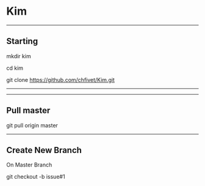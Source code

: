# Kim

-----------------------------------------------------------------------------
Starting
-----------------------------------------------------------------------------
mkdir kim

cd kim

git clone https://github.com/chfivet/Kim.git

-----------------------------------------------------------------------------


-----------------------------------------------------------------------------
Pull master
-----------------------------------------------------------------------------
git pull origin master


-----------------------------------------------------------------------------
Create New Branch
-----------------------------------------------------------------------------
On Master Branch

git checkout -b issue#1
